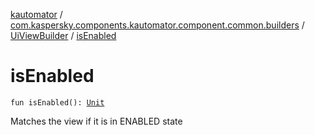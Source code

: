 [kautomator](../../index.md) / [com.kaspersky.components.kautomator.component.common.builders](../index.md) / [UiViewBuilder](index.md) / [isEnabled](./is-enabled.md)

# isEnabled

`fun isEnabled(): `[`Unit`](https://kotlinlang.org/api/latest/jvm/stdlib/kotlin/-unit/index.html)

Matches the view if it is in ENABLED state

